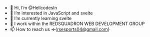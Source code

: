 - 👋 Hi, I’m @HellcodesIn
- 👀 I’m interested in JavaScript and svelte
- 🌱 I’m currently learning svelte
- 💞️ I work within the REDSQUADRON WEB DEVELOPMENT GROUP
- 📫 How to reach us =>{rsesports04@gmail.com}

<!---
HellcodesIn/HellcodesIn is a ✨ special ✨ repository because its `README.md` (this file) appears on your GitHub profile.
You can click the Preview link to take a look at your changes.
--->
